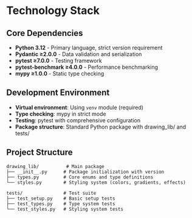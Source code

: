 # Technology Stack

## Core Dependencies
- **Python 3.12** - Primary language, strict version requirement
- **Pydantic ≥2.0.0** - Data validation and serialization
- **pytest ≥7.0.0** - Testing framework
- **pytest-benchmark ≥4.0.0** - Performance benchmarking
- **mypy ≥1.0.0** - Static type checking

## Development Environment
- **Virtual environment**: Using `venv` module (required)
- **Type checking**: mypy in strict mode
- **Testing**: pytest with comprehensive configuration
- **Package structure**: Standard Python package with drawing_lib/ and tests/

## Project Structure
```
drawing_lib/          # Main package
├── __init__.py      # Package initialization with version
├── types.py         # Core enums and type definitions
└── styles.py        # Styling system (colors, gradients, effects)

tests/               # Test suite
├── test_setup.py    # Basic setup tests
├── test_types.py    # Type system tests
└── test_styles.py   # Styling system tests
```